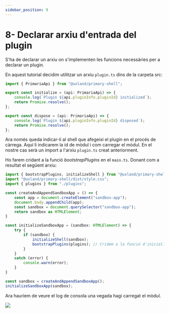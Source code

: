 ```yaml
---
sidebar_position: 9
---
```


# 8- Declarar arxiu d'entrada del plugin

S'ha de declarar un arxiu on s'implementen les funcions necessàries per a declarar un plugin.

  

En aquest tutorial decidim utilitzar un arxiu `plugin.ts` dins de la carpeta src:

  

```javascript
import { PrimariaApi } from "@uxland/primary-shell";

export const initialize = (api: PrimariaApi) => {
    console.log(`Plugin ${api.pluginInfo.pluginId} initialized`);
    return Promise.resolve();
};

export const dispose = (api: PrimariaApi) => {
    console.log(`Plugin ${api.pluginInfo.pluginId} disposed`);
    return Promise.resolve();
};
```

  

Ara només queda indicar-li al shell que afegeixi el plugin en el procés de càrrega. Aquí li indicarem la id de mòdul i com carregar el mòdul. En el nostre cas serà un import a l'arxiu `plugin.ts` creat anteriorment.

  

Ho farem cridant a la funció _bootstrapPlugins_ en el `main.ts`. Donant com a resultat el següent arxiu:

  

```javascript
import { bootstrapPlugins, initializeShell } from "@uxland/primary-shell";
import "@uxland/primary-shell/dist/style.css";
import { plugins } from "./plugins";

const createAndAppendSandboxApp = () => {
    const app = document.createElement("sandbox-app");
    document.body.appendChild(app);
    const sandbox = document.querySelector("sandbox-app");
    return sandbox as HTMLElement;
}

const initializeSandboxApp = (sandbox: HTMLElement) => {
    try {
        if (sandbox) {
            initializeShell(sandbox);
            bootstrapPlugins(plugins); // Cridem a la funció d'inicialització de tots els plugins
        }
    }
    catch (error) {
        console.warn(error);
    }
}

const sandbox = createAndAppendSandboxApp();
initializeSandboxApp(sandbox);
```

  

Ara hauríem de veure el log de consola una vegada hagi carregat el mòdul.

  

![](https://t9012015559.p.clickup-attachments.com/t9012015559/f283f009-d22b-4b17-9973-0b5a180bfc71/image.png)
